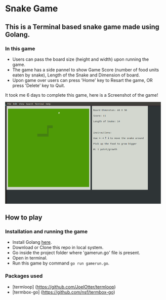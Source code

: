 # Snake Game 

## This is a Terminal based snake game made using Golang.

### In this game

* Users can pass the board size (height and width) upon running the game.
* The game has a side pannel to show Game Score (number of food units eaten by snake), Length of the Snake and Dimension of board.
* Upon game over users can press 'Home' key to Resart the game, OR press 'Delete' key to Quit.
  
It took me 6 days to complete this game, here is a Screenshot of the game!

![GitHub Logo](https://github.com/techieaman94/Snake-game-in-golang/blob/main/Screenshot-Snake-Game.png)

## How to play

### Installation and running the game

* Install Golang [here](https://golang.org/).
* Download or Clone this repo in local system.
* Go inside the project folder where 'gamerun.go' file is present.
* Open in terminal.
* Run this game by command `go run gamerun.go`.

### Packages used

* [termloop] (https://github.com/JoelOtter/termloop)
* [termbox-go] (https://github.com/nsf/termbox-go)


